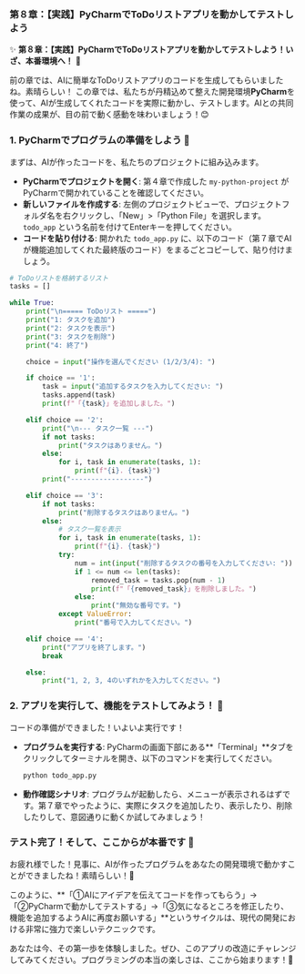### 第８章：【実践】PyCharmでToDoリストアプリを動かしてテストしよう

✨ **第８章：【実践】PyCharmでToDoリストアプリを動かしてテストしよう！いざ、本番環境へ！** 🚀

前の章では、AIに簡単なToDoリストアプリのコードを生成してもらいましたね。素晴らしい！
この章では、私たちが丹精込めて整えた開発環境**PyCharm**を使って、AIが生成してくれたコードを実際に動かし、テストします。AIとの共同作業の成果が、目の前で動く感動を味わいましょう！😊

### 1. PyCharmでプログラムの準備をしよう 📝

まずは、AIが作ったコードを、私たちのプロジェクトに組み込みます。

*   **PyCharmでプロジェクトを開く**:
    第４章で作成した `my-python-project` がPyCharmで開かれていることを確認してください。
*   **新しいファイルを作成する**:
    左側のプロジェクトビューで、プロジェクトフォルダ名を右クリックし、「New」>「Python File」を選択します。`todo_app` という名前を付けてEnterキーを押してください。
*   **コードを貼り付ける**:
    開かれた `todo_app.py` に、以下のコード（第７章でAIが機能追加してくれた最終版のコード）をまるごとコピーして、貼り付けましょう。

```python
# ToDoリストを格納するリスト
tasks = []

while True:
    print("\n===== ToDoリスト =====")
    print("1: タスクを追加")
    print("2: タスクを表示")
    print("3: タスクを削除")
    print("4: 終了")

    choice = input("操作を選んでください (1/2/3/4): ")

    if choice == '1':
        task = input("追加するタスクを入力してください: ")
        tasks.append(task)
        print(f"「{task}」を追加しました。")

    elif choice == '2':
        print("\n--- タスク一覧 ---")
        if not tasks:
            print("タスクはありません。")
        else:
            for i, task in enumerate(tasks, 1):
                print(f"{i}. {task}")
        print("------------------")

    elif choice == '3':
        if not tasks:
            print("削除するタスクはありません。")
        else:
            # タスク一覧を表示
            for i, task in enumerate(tasks, 1):
                print(f"{i}. {task}")
            try:
                num = int(input("削除するタスクの番号を入力してください: "))
                if 1 <= num <= len(tasks):
                    removed_task = tasks.pop(num - 1)
                    print(f"「{removed_task}」を削除しました。")
                else:
                    print("無効な番号です。")
            except ValueError:
                print("番号で入力してください。")

    elif choice == '4':
        print("アプリを終了します。")
        break

    else:
        print("1, 2, 3, 4のいずれかを入力してください。")
```

### 2. アプリを実行して、機能をテストしてみよう！ 🚦

コードの準備ができました！いよいよ実行です！

*   **プログラムを実行する**:
    PyCharmの画面下部にある**「Terminal」**タブをクリックしてターミナルを開き、以下のコマンドを実行してください。

    ```bash
    python todo_app.py
    ```

*   **動作確認シナリオ**:
    プログラムが起動したら、メニューが表示されるはずです。第７章でやったように、実際にタスクを追加したり、表示したり、削除したりして、意図通りに動くか試してみましょう！

### テスト完了！そして、ここからが本番です 🎉

お疲れ様でした！見事に、AIが作ったプログラムをあなたの開発環境で動かすことができましたね！素晴らしい！🥳

このように、**「①AIにアイデアを伝えてコードを作ってもらう」→「②PyCharmで動かしてテストする」→「③気になるところを修正したり、機能を追加するようAIに再度お願いする」**というサイクルは、現代の開発における非常に強力で楽しいテクニックです。

あなたは今、その第一歩を体験しました。ぜひ、このアプリの改造にチャレンジしてみてください。プログラミングの本当の楽しさは、ここから始まります！🌟
